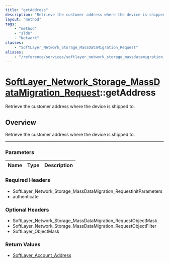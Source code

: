 ```yaml
---
title: "getAddress"
description: "Retrieve the customer address where the device is shipped to."
layout: "method"
tags:
    - "method"
    - "sldn"
    - "Network"
classes:
    - "SoftLayer_Network_Storage_MassDataMigration_Request"
aliases:
    - "/reference/services/softlayer_network_storage_massdatamigration_request/getAddress"
---
```

# [SoftLayer_Network_Storage_MassDataMigration_Request](/reference/services/SoftLayer_Network_Storage_MassDataMigration_Request)::getAddress


Retrieve the customer address where the device is shipped to.


## Overview 
Retrieve the customer address where the device is shipped to.

-----

### Parameters 
|Name | Type | Description |
| --- | --- | --- |


### Required Headers
* SoftLayer_Network_Storage_MassDataMigration_RequestInitParameters
* authenticate


### Optional Headers
* SoftLayer_Network_Storage_MassDataMigration_RequestObjectMask
* SoftLayer_Network_Storage_MassDataMigration_RequestObjectFilter
* SoftLayer_ObjectMask

### Return Values
* <a href='/reference/datatypes/SoftLayer_Account_Address'>SoftLayer_Account_Address </a>




